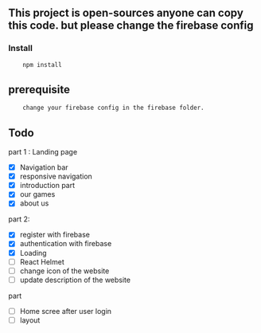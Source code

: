 ## This project is open-sources anyone can copy this code. but please change the firebase config

### Install

```sh
    npm install
```

## prerequisite

```sh
    change your firebase config in the firebase folder.
```

## Todo

part 1 : Landing page

- [x] Navigation bar
- [x] responsive navigation
- [x] introduction part
- [x] our games
- [x] about us

part 2:

- [x] register with firebase
- [x] authentication with firebase
- [x] Loading
- [ ] React Helmet
- [ ] change icon of the website
- [ ] update description of the website

part

- [ ] Home scree after user login
- [ ] layout
